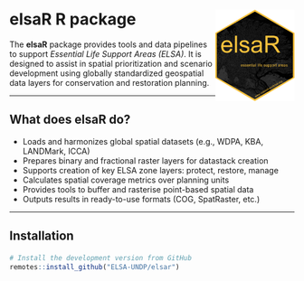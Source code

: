 # elsaR R package  <img src="man/figures/elsaR_hex_sticker.png" align="right" style="width:140px"/>

The **elsaR** package provides tools and data pipelines to support *Essential Life Support Areas (ELSA)*. It is designed to assist in spatial prioritization and scenario development using globally standardized geospatial data layers for conservation and restoration planning.

---

## What does elsaR do?

- Loads and harmonizes global spatial datasets (e.g., WDPA, KBA, LANDMark, ICCA)
- Prepares binary and fractional raster layers for datastack creation
- Supports creation of key ELSA zone layers: protect, restore, manage
- Calculates spatial coverage metrics over planning units
- Provides tools to buffer and rasterise point-based spatial data
- Outputs results in ready-to-use formats (COG, SpatRaster, etc.)

---

## Installation

```r
# Install the development version from GitHub
remotes::install_github("ELSA-UNDP/elsar")
```
